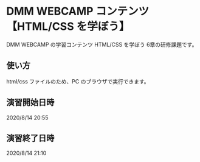 # DMM WEBCAMP コンテンツ【HTML/CSS を学ぼう】

DMM WEBCAMP の学習コンテンツ HTML/CSS を学ぼう 6章の研修課題です。

## 使い方

html/css ファイルのため、PC のブラウザで実行できます。

## 演習開始日時

2020/8/14 20:55

## 演習終了日時

2020/8/14 21:10
